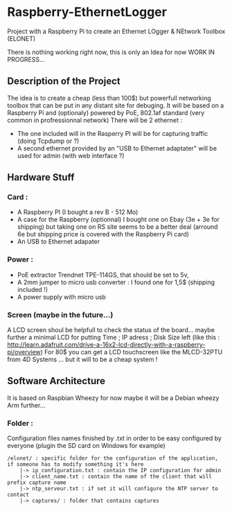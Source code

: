 Raspberry-EthernetLogger
========================

Project with a Raspberry Pi to create an Ethernet LOgger & NEtwork Toolbox (ELONET)

There is nothing working right now, this is only an Idea for now 
WORK IN PROGRESS...

## Description of the Project
The idea is to create a cheap (less than 100$) but powerfull networking toolbox that can be put in any distant site for debuging.
It will be based on a Raspberry Pi and (optionaly) powered by PoE, 802.1af standard (very common in profressionnal network)
There will be 2 ethernet :
* The one included will in the Rasperry PI will be for capturing traffic (doing Tcpdump or ?)
* A second ethernet provided by an "USB to Ethernet adaptater" will be used for admin (with web interface ?) 



## Hardware Stuff 
### Card :
* A Raspberry PI (I bought a rev B - 512 Mo)
* A case for the Raspberry (optionnal) I bought one on Ebay (3e + 3e for shipping) but taking one on RS site seems to be a better deal (arround 6e but shipping price is covered with the Raspberry Pi card) 
* An USB to Ethernet adapater

### Power :
* PoE extractor Trendnet TPE-114GS, that should be set to 5v,
* A 2mm jumper to micro usb converter : I found one for 1,5$ (shipping included !)
* A power supply with micro usb 

### Screen (maybe in the future...)
A LCD screen shoul be helpfull to check the status of the board... maybe further a minimal LCD for putting Time ; IP adress ; Disk Size left (like this : http://learn.adafruit.com/drive-a-16x2-lcd-directly-with-a-raspberry-pi/overview)
For 80$ you can get a LCD touchscreen like the ΜLCD-32PTU from 4D Systems ... but it will to be a cheap system !



## Software Architecture
It is based on Raspbian Wheezy for now maybe it will be a Debian wheezy Arm further...


### Folder :
Configuration files names finished by .txt in order to be easy configured by everyone (plugin the SD card on Windows for example)
   
    /elonet/ : specific folder for the configuration of the application, if someone has to modify something it's here
        |-> ip_configuration.txt : contain the IP configuration for admin
        |-> client_name.txt : contain the name of the client that will prefix capture name
        |-> ntp_serveur.txt : if set it will configure the NTP server to contact
        |-> captures/ : folder that contains captures
        
        
      
